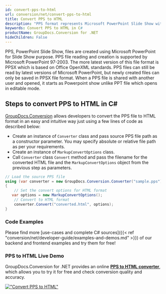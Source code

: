 ```yaml
---
id: convert-pps-to-html
url: conversion/net/convert-pps-to-html
title: Convert PPS to HTML
description: "PPS format represents Microsoft PowerPoint Slide Show with .pps extension. Learn how to convert PPS to HTML file programmatically in C# language using GroupDocs.Conversion for .NET library."
keywords: Convert PPS to HTML in C#
productName: GroupDocs.Conversion for .NET
hideChildren: False
---
```


PPS, PowerPoint Slide Show, files are created using Microsoft PowerPoint for Slide Show purpose. PPS file reading and creation is supported by Microsoft PowerPoint 97-2003. The more latest version of this file format is PPSX which is based on Office OpenXML standards. PPS files can still be read by latest versions of Microsoft PowerPoint, but newly created files can only be saved in PPSX file format. When a PPS file is shared with another user and opened, it starts as Powerpoint show unlike PPT file which opens in editable mode. 

## Steps to convert PPS to HTML in C#

[GroupDocs.Conversion](https://products.groupdocs.com/conversion/net) allows developers to convert the PPS file to HTML format in an easy and intuitive way just using a few lines of code as described below:

* Create an instance of `Converter` class and pass source PPS file path as a constructor parameter. You may specify absolute or relative file path as per your requirements. 
* Create an instance of `MarkupConvertOptions` class.
* Call `Converter` class `Convert` method and pass the filename for the converted HTML file and the `MarkupConvertOptions` object from the previous step as parameters.

```csharp
// Load the source PPS file
using (var converter = new GroupDocs.Conversion.Converter("sample.pps"))
{
    // Set the convert options for HTML format
   var options = new MarkupConvertOptions();
    // Convert to HTML format
    converter.Convert("converted.html", options);
}
```

### Code Examples

Please find more [use-cases and complete C# sources]({{< ref "conversion/net/developer-guide/examples-and-demos.md" >}}) of our backend and frontend examples and try them for free!

### PPS to HTML Live Demo

GroupDocs.Conversion for .NET provides an online [**PPS to HTML converter**](https://products.groupdocs.app/conversion/pps-to-html), which allows you to try it for free and check conversion quality and accuracy.

[!["Convert PPS to HTML"](conversion/net/images/convert-to-html/convert-pps-to-html.png)](https://products.groupdocs.app/conversion/pps-to-html)